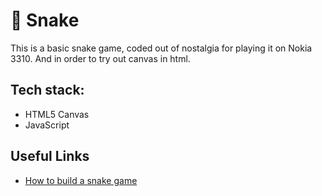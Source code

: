 # 🐍 Snake

This is a basic snake game, coded out of nostalgia for playing it on Nokia 3310.
And in order to try out canvas in html.

## Tech stack:

- HTML5 Canvas
- JavaScript

## Useful Links

- [How to build a snake game](https://www.section.io/engineering-education/how-to-build-a-snake-game-with-javascript/)
